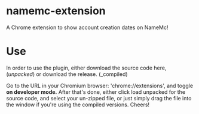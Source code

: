 # namemc-extension
A Chrome extension to show account creation dates on NameMc!

# Use

In order to use the plugin, either download the source code here, (_unpacked_) or download the release. (_compiled)

Go to the URL in your Chromium browser: 'chrome://extensions', and toggle **on developer mode.** After that's done, either click load unpacked for the source code, and select your un-zipped file, or just simply drag the file into the window if you're using the compiled versions. Cheers!
